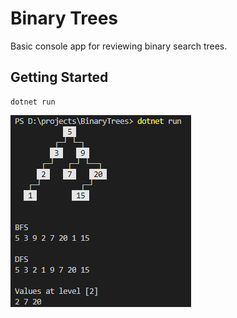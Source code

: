 
# Binary Trees

Basic console app for reviewing binary search trees.

## Getting Started

```
dotnet run
```

![](screenshot.png)